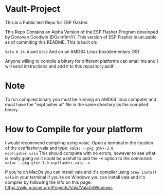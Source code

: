 # Vault-Project
This is a Public test Repo for ESP Flasher.

This Repo Contains an Alpha Version of the ESP Flasher Program developed by Donovan Goodwin (DGxInfinitY).
This version of ESP Flasher is unusable as of commiting this README.
This is built on:

<code>Vala 0.34.8</code> and <code>Gtk3</code> And on an AMD64 Linux box(elementary OS)

Anyone willing to compile a binary for different platforms can email me and I will send instructions and add it to this repository.asdf

# Note
To run compiled binary you must be running an AMD64 linux computer and must have the "espflasher.ui" file in the same
directory as the compiled binary.

# How to Compile for your platform
I would recommend compiling using valac. Open a terminal in the location of the espflasher.vala and type:
<code>valac --pkg gtk+-3.0 espflasher.vala</code>
This should complete with no errors, however to see what is really going on it could be usefull to add the -v option to 
the command:
<code>valac --pkg gtk+-3.0 espflasher.vala -v</code>

If you're on MacOs you can install vala and it's compiler using <code>brew install vala</code> in your terminal
If you're on Windows you can install vala and it's compiler by following the info on this page: https://wiki.gnome.org/Projects/Vala/ValaOnWindows
